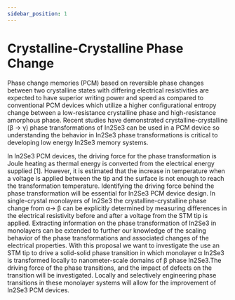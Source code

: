 ```yaml
---
sidebar_position: 1
---
```


# Crystalline-Crystalline Phase Change

Phase change memories (PCM) based on reversible phase changes between two crystalline states with differing electrical resistivities are expected to have superior writing power and speed as compared to conventional PCM devices which utilize a higher configurational entropy change between a low-resistance crystalline phase and high-resistance amorphous phase. Recent studies have demonstrated crystalline-crystalline (β → γ) phase transformations of In2Se3 can be used in a PCM device so understanding the behavior in In2Se3 phase transformations is critical to developing low energy In2Se3 memory systems.

In In2Se3 PCM devices, the driving force for the phase transformation is Joule heating as thermal energy is converted from the electrical energy supplied [1]. However, it is estimated that the increase in temperature when a voltage is applied between the tip and the surface is not enough to reach the transformation temperature. Identifying the driving force behind the phase transformation will be essential for In2Se3 PCM device design. In single-crystal monolayers of In2Se3 the crystalline-crystalline phase change from α→ β can be explicitly determined by measuring differences in the electrical resistivity before and after a voltage from the STM tip is applied. Extracting information on the phase transformation of In2Se3 in monolayers can be extended to further our knowledge of the scaling behavior of the phase transformations and associated changes of the electrical properties. With this proposal we want to investigate the use an STM tip to drive a solid-solid phase transition in which monolayer α In2Se3 is transformed locally to nanometer-scale domains of β phase In2Se3.The driving force of the phase transitions, and the impact of defects on the transition will be investigated. Locally and selectively engineering phase transitions in these monolayer systems will allow for the improvement of In2Se3 PCM devices.